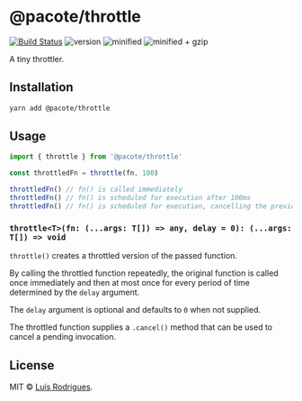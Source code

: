 # @pacote/throttle

[![Build Status](https://travis-ci.org/PacoteJS/pacote.svg?branch=master)](https://travis-ci.org/PacoteJS/pacote)
![version](https://badgen.net/npm/v/@pacote/throttle)
![minified](https://badgen.net/bundlephobia/min/@pacote/throttle)
![minified + gzip](https://badgen.net/bundlephobia/minzip/@pacote/throttle)

A tiny throttler.

## Installation

```bash
yarn add @pacote/throttle
```

## Usage

```typescript
import { throttle } from '@pacote/throttle'

const throttledFn = throttle(fn, 100)

throttledFn() // fn() is called immediately
throttledFn() // fn() is scheduled for execution after 100ms
throttledFn() // fn() is scheduled for execution, cancelling the previous one
```

### `throttle<T>(fn: (...args: T[]) => any, delay = 0): (...args: T[]) => void`

`throttle()` creates a throttled version of the passed function.

By calling the throttled function repeatedly, the original function is called
once immediately and then at most once for every period of time determined by
the `delay` argument.

The `delay` argument is optional and defaults to `0` when not supplied.

The throttled function supplies a `.cancel()` method that can be used to cancel
a pending invocation.

## License

MIT © [Luís Rodrigues](https://goblindegook.com).
